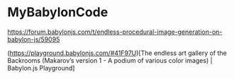 # MyBabylonCode

https://forum.babylonjs.com/t/endless-procedural-image-generation-on-babylon-js/59095

(https://playground.babylonjs.com/#41F97U)[The endless art gallery of the Backrooms (Makarov’s version 1 - A podium of various color images) | Babylon.js Playground]
